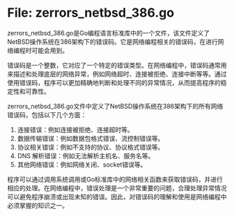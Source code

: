 # File: zerrors_netbsd_386.go

zerrors_netbsd_386.go是Go编程语言标准库中的一个文件，该文件定义了NetBSD操作系统在386架构下的错误码。它是网络编程相关的错误码，在进行网络编程时可能会用到。

错误码是一个整数，它对应了一个特定的错误类型。在网络编程中，错误码通常用来描述和处理底层的网络异常，例如网络超时、连接被拒绝、连接中断等等。通过使用错误码，程序可以更加精确地判断和处理不同的异常情况，从而提高程序的稳定性和可靠性。

zerrors_netbsd_386.go文件中定义了NetBSD操作系统在386架构下的所有网络错误码，包括以下几个方面：

1. 连接错误：例如连接被拒绝、连接超时等。
2. 数据传输错误：例如数据包格式错误、流控制错误等。
3. 协议相关错误：例如不支持的协议、协议格式错误等。
4. DNS 解析错误：例如无法解析主机名、服务名等。
5. 其他网络错误：例如网络关闭、socket错误等。

程序可以通过调用系统调用或Go标准库中的网络相关函数来获取错误码，并进行相应的处理。在网络编程中，错误处理是一个非常重要的问题，合理处理异常情况可以避免程序崩溃或出现未知的错误。因此，对错误码的理解和使用是网络编程中必须掌握的知识之一。

